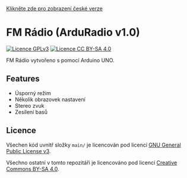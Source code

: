 [Klikněte zde pro zobrazení české verze](README-CS.md)

# FM Rádio (ArduRadio v1.0)

[![Licence GPLv3](https://img.shields.io/badge/License-GPL%20v3-blue.svg)](https://www.gnu.org/licenses/gpl-3.0.html)
[![Licence CC BY-SA 4.0](https://img.shields.io/badge/license-CC%20BY--SA%204.0-blue.svg)](https://creativecommons.org/licenses/by-sa/4.0)


FM Rádio vytvořeno s pomocí Arduino UNO.

## Features

- Úsporný režim
- Několik obrazovek nastavení
- Stereo zvuk
- Zesílení basů

## Licence

Všechen kód uvnitř složky `main/` je licencován pod licencí [GNU General Public License v3](LICENSE-GPL3).

Všechno ostatní v tomto repozitáři je licencováno pod licencí [Creative Commons BY-SA 4.0](LICENSE-CC-BY-SA).

